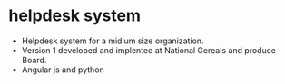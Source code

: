 # helpdesk system
- Helpdesk system for a midium size organization.
- Version 1 developed and implented at National Cereals and produce Board.
- Angular js and python 

